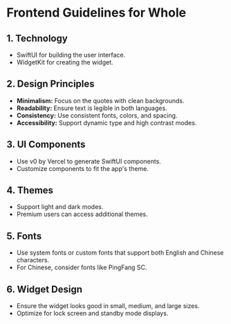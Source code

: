 # Frontend Guidelines for Whole

## 1. Technology
- SwiftUI for building the user interface.
- WidgetKit for creating the widget.

## 2. Design Principles
- **Minimalism:** Focus on the quotes with clean backgrounds.
- **Readability:** Ensure text is legible in both languages.
- **Consistency:** Use consistent fonts, colors, and spacing.
- **Accessibility:** Support dynamic type and high contrast modes.

## 3. UI Components
- Use v0 by Vercel to generate SwiftUI components.
- Customize components to fit the app's theme.

## 4. Themes
- Support light and dark modes.
- Premium users can access additional themes.

## 5. Fonts
- Use system fonts or custom fonts that support both English and Chinese characters.
- For Chinese, consider fonts like PingFang SC.

## 6. Widget Design
- Ensure the widget looks good in small, medium, and large sizes.
- Optimize for lock screen and standby mode displays.